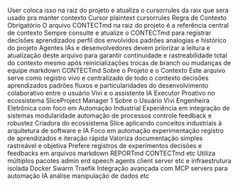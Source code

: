 User
coloca isso na raiz do projeto e atualiza o cursorrules da raix que sera usado pra manter contexto
Cursor
plaintext
 cursorrules
 Regra de Contexto Obrigatório
 O arquivo CONTECTmd na raiz do projeto é a referência central de contexto
 Sempre consulte e atualize o CONTECTmd para registrar decisões aprendizados perfil dos envolvidos padrões analogias e histórico do projeto
 Agentes IAs e desenvolvedores devem priorizar a leitura e atualização deste arquivo para garantir continuidade e rastreabilidade total do contexto mesmo após reinicializações trocas de branch ou mudanças de equipe
markdown
 CONTECTmd
 Sobre o Projeto e o Contexto
Este arquivo serve como registro vivo e centralizado de todo o contexto decisões aprendizados padrões fluxos e particularidades do desenvolvimento colaborativo entre o usuário Vivi e o assistente IA Executor Proativo no ecossistema SliceProject Manager
 1 Sobre o Usuário Vivi
 Engenheira Eletrônica com foco em Automação Industrial
 Experiência em integração de sistemas modularidade automação de processos controle feedback e robustez
 Criadora do ecossistema Slice aplicando conceitos industriais à arquitetura de software e IA
 Foco em automação experimentação registro de aprendizados e iteração rápida
 Valoriza documentação simples rastreável e objetiva
 Prefere registros de experimentos decisões e feedbacks em arquivos markdown REPORTmd CONTECTmd etc
 Utiliza múltiplos pacotes admin erd speech agents client server etc e infraestrutura isolada Docker Swarm Traefik
 Integração avançada com MCP servers para automação IA análise manipulação de dados etc